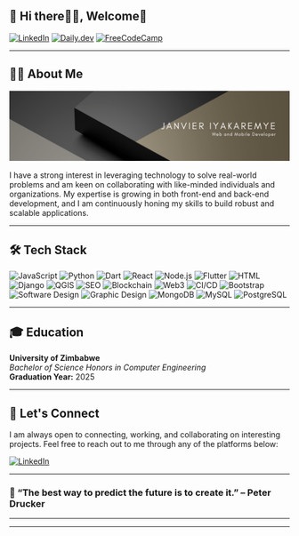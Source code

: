 ## 🌟 Hi there🙋‍♂️, Welcome🌟

[![LinkedIn](https://img.shields.io/badge/LinkedIn-0A66C2?style=for-the-badge&logo=linkedin&logoColor=white)](https://www.linkedin.com/in/janvierscode/)
[![Daily.dev](https://img.shields.io/badge/Daily.dev-000000?style=for-the-badge&logo=daily.dev&logoColor=white)](https://app.daily.dev/janvierscode)
[![FreeCodeCamp](https://img.shields.io/badge/FreeCodeCamp-0A0A23?style=for-the-badge&logo=freecodecamp&logoColor=white)](https://www.freecodecamp.org/Janvierscode)
<!--[![Twitter (X)](https://img.shields.io/badge/Twitter-1DA1F2?style=for-the-badge&logo=twitter&logoColor=white)](https://x.com/Janvierscode)
[![StackOverflow](https://img.shields.io/badge/StackOverflow-F58025?style=for-the-badge&logo=stackoverflow&logoColor=white)](https://stackoverflow.com/users/22605433/janvierscode)
[![GitHub](https://img.shields.io/badge/GitHub-171515?style=for-the-badge&logo=github&logoColor=white)](https://github.com/Janvierscode)-->
---

## 👨‍💻 About Me

![Profile Banner](https://github.com/Janvierscode/Janvierscode/blob/main/janvierscode.png?raw=true)

<!--I am a passionate web and mobile app developer, currently on my journey to becoming a Full Stack Developer. I am pursuing a Bachelor of Science Honors in Computer Engineering at the University of Zimbabwe, with an expected graduation in 2025.-->

I have a strong interest in leveraging technology to solve real-world problems and am keen on collaborating with like-minded individuals and organizations. My expertise is growing in both front-end and back-end development, and I am continuously honing my skills to build robust and scalable applications.

---

## 🛠️ Tech Stack

![JavaScript](https://img.shields.io/badge/JavaScript-F7DF1E?style=for-the-badge&logo=javascript&logoColor=black)
![Python](https://img.shields.io/badge/Python-3776AB?style=for-the-badge&logo=python&logoColor=white)
![Dart](https://img.shields.io/badge/Dart-0175C2?style=for-the-badge&logo=dart&logoColor=white)
![React](https://img.shields.io/badge/React-61DAFB?style=for-the-badge&logo=react&logoColor=black)
![Node.js](https://img.shields.io/badge/Node.js-339933?style=for-the-badge&logo=nodedotjs&logoColor=white)
![Flutter](https://img.shields.io/badge/Flutter-02569B?style=for-the-badge&logo=flutter&logoColor=white)
![HTML](https://img.shields.io/badge/HTML5-E34F26?style=for-the-badge&logo=html5&logoColor=white)
![Django](https://img.shields.io/badge/Django-092E20?style=for-the-badge&logo=django&logoColor=white)
![QGIS](https://img.shields.io/badge/QGIS-589632?style=for-the-badge&logo=qgis&logoColor=white)
![SEO](https://img.shields.io/badge/SEO-4285F4?style=for-the-badge&logo=google&logoColor=white)
![Blockchain](https://img.shields.io/badge/Blockchain-121D33?style=for-the-badge&logo=blockchain&logoColor=white)
![Web3](https://img.shields.io/badge/Web3-F16822?style=for-the-badge&logo=web3dotjs&logoColor=white)
![CI/CD](https://img.shields.io/badge/CI%2FCD-61DAFB?style=for-the-badge&logo=continuousintegration&logoColor=white)
![Bootstrap](https://img.shields.io/badge/Bootstrap-7952B3?style=for-the-badge&logo=bootstrap&logoColor=white)
![Software Design](https://img.shields.io/badge/Software%20Design-5A67D8?style=for-the-badge&logo=design&logoColor=white)
![Graphic Design](https://img.shields.io/badge/Graphic%20Design-E34F26?style=for-the-badge&logo=adobe&logoColor=white)
![MongoDB](https://img.shields.io/badge/MongoDB-47A248?style=for-the-badge&logo=mongodb&logoColor=white)
![MySQL](https://img.shields.io/badge/MySQL-4479A1?style=for-the-badge&logo=mysql&logoColor=white)
![PostgreSQL](https://img.shields.io/badge/PostgreSQL-4169E1?style=for-the-badge&logo=postgresql&logoColor=white)



<!--## 🎯 My Roadmap
[![roadmap.sh](https://roadmap.sh/card/wide/66b06abcc3e10bac2503fea1?variant=dark&timestamp=20250305004004)](https://roadmap.sh)
---

## 📈 GitHub Stats

![GitHub Streak](https://github-readme-streak-stats.herokuapp.com/?user=Janvierscode&theme=tokyonight&hide_border=true&ring=ff6347&fire=ff4500&currStreakLabel=🔥%20Current%20Streak&sideLabels=🏆%20Longest%20Streak&cache_bust=1)



<!-- ![Janvier's GitHub Stats](https://github-readme-stats.vercel.app/api?username=Janvierscode&show_icons=true&theme=radical)-->


<!--![Top Languages](https://github-readme-stats.vercel.app/api/top-langs/?username=Janvierscode&layout=compact&theme=radical)

---

## 💼 What I’m Working On

- **Full Stack Development:** Continuously improving my skills in building web and mobile applications.
- **Capstone Project:** Focusing on satellite imagery and its application in agriculture, aligned with the Sustainable Development Goals (SDGs).
- **Open to Collaboration:** Always looking to connect with other developers, contribute to exciting projects, and learn through collaboration.-->

---

## 🎓 Education

**University of Zimbabwe**  
_Bachelor of Science Honors in Computer Engineering_  
**Graduation Year:** 2025

---

## 🔗 Let's Connect

I am always open to connecting, working, and collaborating on interesting projects. Feel free to reach out to me through any of the platforms below:

[![LinkedIn](https://img.shields.io/badge/LinkedIn-0A66C2?style=for-the-badge&logo=linkedin&logoColor=white)](https://www.linkedin.com/in/janvierscode/)
<!--[![Twitter (X)](https://img.shields.io/badge/Twitter-1DA1F2?style=for-the-badge&logo=twitter&logoColor=white)](https://x.com/Janvierscode)
[![StackOverflow](https://img.shields.io/badge/StackOverflow-F58025?style=for-the-badge&logo=stackoverflow&logoColor=white)](https://stackoverflow.com/users/22605433/janvierscode)-->

---

### 🌱 “The best way to predict the future is to create it.” – Peter Drucker

---
---

